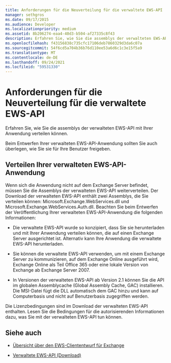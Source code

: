 ```yaml
---
title: Anforderungen für die Neuverteilung für die verwaltete EWS-API
manager: sethgros
ms.date: 09/17/2015
ms.audience: Developer
ms.localizationpriority: medium
ms.assetid: 8b206274-eaa4-40d3-b504-af27335c8f43
description: Erfahren Sie, wie Sie die assemblys der verwalteten EWS-API mit Ihrer Anwendung verteilen können.
ms.openlocfilehash: f43156838c735cfc17106deb7860329d3da6c07a
ms.sourcegitcommit: 54f6cd5a704b36b76d110ee53a6d6c1c3e15f5a9
ms.translationtype: MT
ms.contentlocale: de-DE
ms.lasthandoff: 09/24/2021
ms.locfileid: "59531330"
---
```

# <a name="redistribution-requirements-for-the-ews-managed-api"></a>Anforderungen für die Neuverteilung für die verwaltete EWS-API

Erfahren Sie, wie Sie die assemblys der verwalteten EWS-API mit Ihrer Anwendung verteilen können.
  
Beim Entwerfen Ihrer verwalteten EWS-API-Anwendung sollten Sie auch überlegen, wie Sie sie für Ihre Benutzer freigeben. 
  
## <a name="redistributing-your-ews-managed-api-application"></a>Verteilen Ihrer verwalteten EWS-API-Anwendung

Wenn sich die Anwendung nicht auf dem Exchange Server befindet, müssen Sie die Assemblys der verwalteten EWS-API weiterverteilen. Der Download der verwalteten EWS-API enthält zwei Assemblys, die Sie verteilen können: Microsoft.Exchange.WebServices.dll und Microsoft.Exchange.WebServices.Auth.dll. Beachten Sie beim Entwerfen der Veröffentlichung Ihrer verwalteten EWS-API-Anwendung die folgenden Informationen:
  
- Die verwaltete EWS-API wurde so konzipiert, dass Sie sie herunterladen und mit Ihrer Anwendung verteilen können, die auf einen Exchange Server ausgerichtet ist. Alternativ kann Ihre Anwendung die verwaltete EWS-API herunterladen.
    
- Sie können die verwaltete EWS-API verwenden, um mit einem Exchange Server zu kommunizieren, auf dem Exchange Online ausgeführt wird, Exchange Online als Teil Office 365 oder eine lokale Version von Exchange ab Exchange Server 2007.
    
- In Versionen der verwalteten EWS-API ab Version 2.1 können Sie die API im globalen Assemblycache (Global Assembly Cache, GAC) installieren. Die MSI-Datei fügt die DLL automatisch dem GAC hinzu und kann auf Computerbasis und nicht auf Benutzerbasis zugegriffen werden.
    
Die Lizenzbedingungen sind im Download der verwalteten EWS-API enthalten. Lesen Sie die Bedingungen für die autorisierenden Informationen dazu, was Sie mit der verwalteten EWS-API tun können.
  
## <a name="see-also"></a>Siehe auch


- [Übersicht über den EWS-Cliententwurf für Exchange](ews-client-design-overview-for-exchange.md)
    
- [Verwaltete EWS-API (Download)](https://aka.ms/ews-managed-api-readme)
    

